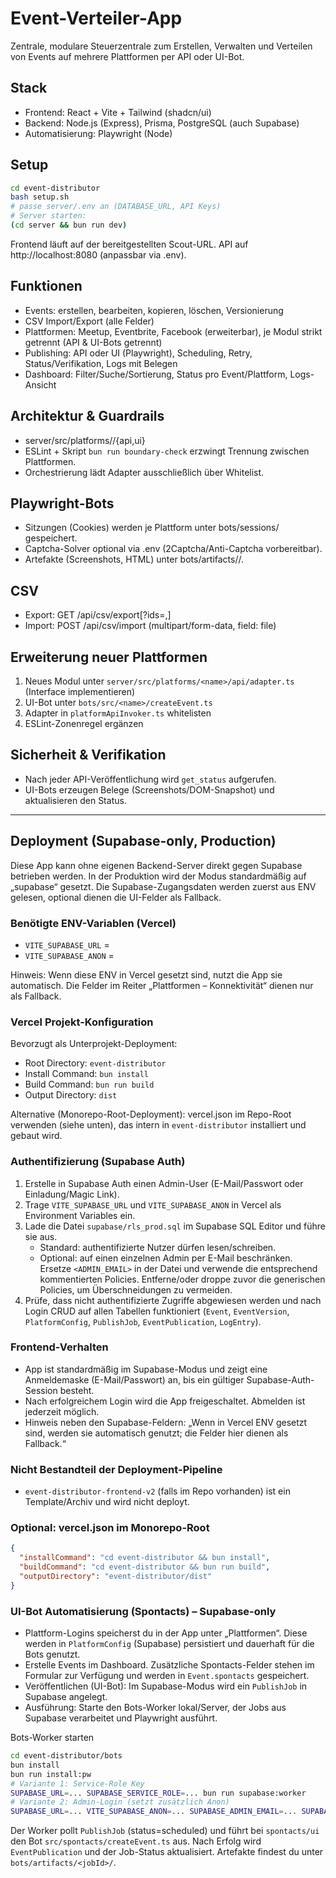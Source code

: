 # Event-Verteiler-App

Zentrale, modulare Steuerzentrale zum Erstellen, Verwalten und Verteilen von Events auf mehrere Plattformen per API oder UI-Bot.

## Stack
- Frontend: React + Vite + Tailwind (shadcn/ui)
- Backend: Node.js (Express), Prisma, PostgreSQL (auch Supabase)
- Automatisierung: Playwright (Node)

## Setup
```bash
cd event-distributor
bash setup.sh
# passe server/.env an (DATABASE_URL, API Keys)
# Server starten:
(cd server && bun run dev)
```

Frontend läuft auf der bereitgestellten Scout-URL. API auf http://localhost:8080 (anpassbar via .env).

## Funktionen
- Events: erstellen, bearbeiten, kopieren, löschen, Versionierung
- CSV Import/Export (alle Felder)
- Plattformen: Meetup, Eventbrite, Facebook (erweiterbar), je Modul strikt getrennt (API & UI-Bots getrennt)
- Publishing: API oder UI (Playwright), Scheduling, Retry, Status/Verifikation, Logs mit Belegen
- Dashboard: Filter/Suche/Sortierung, Status pro Event/Plattform, Logs-Ansicht

## Architektur & Guardrails
- server/src/platforms/<plattform>/{api,ui}
- ESLint + Skript `bun run boundary-check` erzwingt Trennung zwischen Plattformen.
- Orchestrierung lädt Adapter ausschließlich über Whitelist.

## Playwright-Bots
- Sitzungen (Cookies) werden je Plattform unter bots/sessions/<plattform> gespeichert.
- Captcha-Solver optional via .env (2Captcha/Anti-Captcha vorbereitbar).
- Artefakte (Screenshots, HTML) unter bots/artifacts/<jobId>/.

## CSV
- Export: GET /api/csv/export[?ids=,]
- Import: POST /api/csv/import (multipart/form-data, field: file)

## Erweiterung neuer Plattformen
1. Neues Modul unter `server/src/platforms/<name>/api/adapter.ts` (Interface implementieren)
2. UI-Bot unter `bots/src/<name>/createEvent.ts`
3. Adapter in `platformApiInvoker.ts` whitelisten
4. ESLint-Zonenregel ergänzen

## Sicherheit & Verifikation
- Nach jeder API-Veröffentlichung wird `get_status` aufgerufen.
- UI-Bots erzeugen Belege (Screenshots/DOM-Snapshot) und aktualisieren den Status.

---

## Deployment (Supabase-only, Production)

Diese App kann ohne eigenen Backend-Server direkt gegen Supabase betrieben werden. In der Produktion wird der Modus standardmäßig auf „supabase“ gesetzt. Die Supabase-Zugangsdaten werden zuerst aus ENV gelesen, optional dienen die UI-Felder als Fallback.

### Benötigte ENV-Variablen (Vercel)
- `VITE_SUPABASE_URL` = <Supabase Projekt-URL>
- `VITE_SUPABASE_ANON` = <Supabase Public Anon Key>

Hinweis: Wenn diese ENV in Vercel gesetzt sind, nutzt die App sie automatisch. Die Felder im Reiter „Plattformen – Konnektivität“ dienen nur als Fallback.

### Vercel Projekt-Konfiguration
Bevorzugt als Unterprojekt-Deployment:
- Root Directory: `event-distributor`
- Install Command: `bun install`
- Build Command: `bun run build`
- Output Directory: `dist`

Alternative (Monorepo-Root-Deployment): vercel.json im Repo-Root verwenden (siehe unten), das intern in `event-distributor` installiert und gebaut wird.

### Authentifizierung (Supabase Auth)
1. Erstelle in Supabase Auth einen Admin-User (E-Mail/Passwort oder Einladung/Magic Link).
2. Trage `VITE_SUPABASE_URL` und `VITE_SUPABASE_ANON` in Vercel als Environment Variables ein.
3. Lade die Datei `supabase/rls_prod.sql` im Supabase SQL Editor und führe sie aus.
   - Standard: authentifizierte Nutzer dürfen lesen/schreiben.
   - Optional: auf einen einzelnen Admin per E-Mail beschränken. Ersetze `<ADMIN_EMAIL>` in der Datei und verwende die entsprechend kommentierten Policies. Entferne/oder droppe zuvor die generischen Policies, um Überschneidungen zu vermeiden.
4. Prüfe, dass nicht authentifizierte Zugriffe abgewiesen werden und nach Login CRUD auf allen Tabellen funktioniert (`Event`, `EventVersion`, `PlatformConfig`, `PublishJob`, `EventPublication`, `LogEntry`).

### Frontend-Verhalten
- App ist standardmäßig im Supabase-Modus und zeigt eine Anmeldemaske (E-Mail/Passwort) an, bis ein gültiger Supabase-Auth-Session besteht.
- Nach erfolgreichem Login wird die App freigeschaltet. Abmelden ist jederzeit möglich.
- Hinweis neben den Supabase-Feldern: „Wenn in Vercel ENV gesetzt sind, werden sie automatisch genutzt; die Felder hier dienen als Fallback.“

### Nicht Bestandteil der Deployment-Pipeline
- `event-distributor-frontend-v2` (falls im Repo vorhanden) ist ein Template/Archiv und wird nicht deployt.

### Optional: vercel.json im Monorepo-Root
```json
{
  "installCommand": "cd event-distributor && bun install",
  "buildCommand": "cd event-distributor && bun run build",
  "outputDirectory": "event-distributor/dist"
}
```

### UI-Bot Automatisierung (Spontacts) – Supabase-only
- Plattform-Logins speicherst du in der App unter „Plattformen“. Diese werden in `PlatformConfig` (Supabase) persistiert und dauerhaft für die Bots genutzt.
- Erstelle Events im Dashboard. Zusätzliche Spontacts-Felder stehen im Formular zur Verfügung und werden in `Event.spontacts` gespeichert.
- Veröffentlichen (UI-Bot): Im Supabase-Modus wird ein `PublishJob` in Supabase angelegt.
- Ausführung: Starte den Bots-Worker lokal/Server, der Jobs aus Supabase verarbeitet und Playwright ausführt.

Bots-Worker starten
```bash
cd event-distributor/bots
bun install
bun run install:pw
# Variante 1: Service-Role Key
SUPABASE_URL=... SUPABASE_SERVICE_ROLE=... bun run supabase:worker
# Variante 2: Admin-Login (setzt zusätzlich Anon)
SUPABASE_URL=... VITE_SUPABASE_ANON=... SUPABASE_ADMIN_EMAIL=... SUPABASE_ADMIN_PASSWORD=... bun run supabase:worker
```
Der Worker pollt `PublishJob` (status=scheduled) und führt bei `spontacts/ui` den Bot `src/spontacts/createEvent.ts` aus. Nach Erfolg wird `EventPublication` und der Job-Status aktualisiert. Artefakte findest du unter `bots/artifacts/<jobId>/`.


